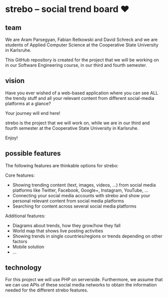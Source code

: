 # strebo – social trend board ❤

## team
We are Aram Parsegyan, Fabian Retkowski and David Schreck and we are students of Applied Computer Science at the Cooperative State University in Karlsruhe.

This GitHub repository is created for the project that we will be working on in our Software Engineering course, in our third and fourth semester.

## vision

Have you ever wished of a web-based application where you can see ALL the trendy stuff and all your relevant content from different social-media platforms at a glance?

Your journey will end here!

strebo is the project that we will work on, while we are in our third and fourth semester at the Cooperative State University in Karlsruhe.

Enjoy!

## possible features

The following features are thinkable options for strebo:

Core features:
* Showing trending content (text, images, videos, …) from social media platforms like Twitter, Facebook, Google+, Instagram, YouTube, …
* Connecting your social media accounts with strebo and show your personal relevant content from social media platforms
* Searching for content across several social media platforms

Additional features:
* Diagrams about trends, how they grow/how they fall
* World map that shows live posting activities
* Showing trends in single countries/regions or trends depending on other factors
* Mobile solution
* ...

## technology

For this project we will use PHP on serverside. Furthermore, we assume that we can use APIs of these social media networks to obtain the information needed for the different strebo features.
